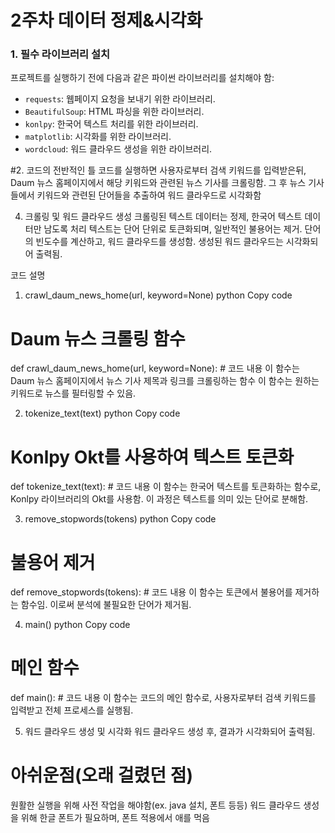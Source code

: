 # 2주차 데이터 정제&시각화


### 1. 필수 라이브러리 설치

프로젝트를 실행하기 전에 다음과 같은 파이썬 라이브러리를 설치해야 함:

- `requests`: 웹페이지 요청을 보내기 위한 라이브러리.
- `BeautifulSoup`: HTML 파싱을 위한 라이브러리.
- `konlpy`: 한국어 텍스트 처리를 위한 라이브러리.
- `matplotlib`: 시각화를 위한 라이브러리.
- `wordcloud`: 워드 클라우드 생성을 위한 라이브러리.

#2. 코드의 전반적인 틀
코드를 실행하면 사용자로부터 검색 키워드를 입력받은뒤,  Daum 뉴스 홈페이지에서 해당 키워드와 관련된 뉴스 기사를 크롤링함.
그 후 뉴스 기사들에서 키워드와 관련된 단어들을 추출하여 워드 클라우드로 시각화함

4. 크롤링 및 워드 클라우드 생성
크롤링된 텍스트 데이터는 정제, 한국어 텍스트 데이터만 남도록 처리
텍스트는 단어 단위로 토큰화되며, 일반적인 불용어는 제거.
단어의 빈도수를 계산하고, 워드 클라우드를 생성함.
생성된 워드 클라우드는 시각화되어 출력됨.




코드 설명
1. crawl_daum_news_home(url, keyword=None)
python
Copy code
# Daum 뉴스 크롤링 함수
def crawl_daum_news_home(url, keyword=None):
    # 코드 내용
이 함수는 Daum 뉴스 홈페이지에서 뉴스 기사 제목과 링크를 크롤링하는 함수 이 함수는 원하는 키워드로 뉴스를 필터링할 수 있음.

2. tokenize_text(text)
python
Copy code
# Konlpy Okt를 사용하여 텍스트 토큰화
def tokenize_text(text):
    # 코드 내용
이 함수는 한국어 텍스트를 토큰화하는 함수로, Konlpy 라이브러리의 Okt를 사용함. 이 과정은 텍스트를 의미 있는 단어로 분해함.

3. remove_stopwords(tokens)
python
Copy code
# 불용어 제거
def remove_stopwords(tokens):
    # 코드 내용
이 함수는 토큰에서 불용어를 제거하는 함수임. 이로써 분석에 불필요한 단어가 제거됨.

4. main()
python
Copy code
# 메인 함수
def main():
    # 코드 내용
이 함수는 코드의 메인 함수로, 사용자로부터 검색 키워드를 입력받고 전체 프로세스를 실행됨.

5. 워드 클라우드 생성 및 시각화
워드 클라우드 생성 후, 결과가 시각화되어 출력됨.

# 아쉬운점(오래 걸렸던 점)
원활한 실행을 위해 사전 작업을 해야함(ex. java 설치, 폰트 등등)
워드 클라우드 생성을 위해 한글 폰트가 필요하며, 폰트 적용에서 애를 먹음

